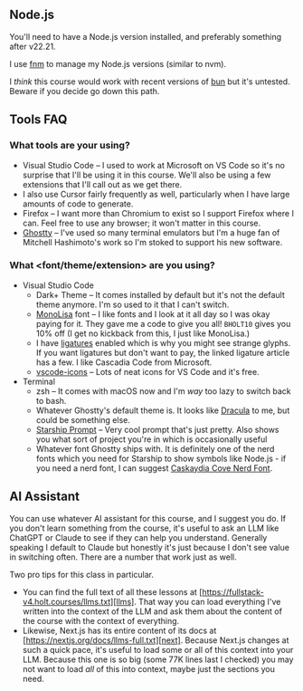 ## Node.js

You'll need to have a Node.js version installed, and preferably something after v22.21.

I use [fnm][fnm] to manage my Node.js versions (similar to nvm).

I _think_ this course would work with recent versions of [bun][bun] but it's untested. Beware if you decide go down this path.

## Tools FAQ

### What tools are your using?

- Visual Studio Code – I used to work at Microsoft on VS Code so it's no surprise that I'll be using it in this course. We'll also be using a few extensions that I'll call out as we get there.
- I also use Cursor fairly frequently as well, particularly when I have large amounts of code to generate.
- Firefox – I want more than Chromium to exist so I support Firefox where I can. Feel free to use any browser; it won't matter in this course.
- [Ghostty][ghostty] – I've used so many terminal emulators but I'm a huge fan of Mitchell Hashimoto's work so I'm stoked to support his new software.

### What <font/theme/extension> are you using?

- Visual Studio Code
  - Dark+ Theme – It comes installed by default but it's not the default theme anymore. I'm so used to it that I can't switch.
  - [MonoLisa][monolisa] font – I like fonts and I look at it all day so I was okay paying for it. They gave me a code to give you all! `BHOLT10` gives you 10% off (I get no kickback from this, I just like MonoLisa.)
  - I have [ligatures][ligatures] enabled which is why you might see strange glyphs. If you want ligatures but don't want to pay, the linked ligature article has a few. I like Cascadia Code from Microsoft.
  - [vscode-icons][vscode-icons] – Lots of neat icons for VS Code and it's free.
- Terminal
  - zsh – It comes with macOS now and I'm _way_ too lazy to switch back to bash.
  - Whatever Ghostty's default theme is. It looks like [Dracula][dracula] to me, but could be something else.
  - [Starship Prompt][starship] – Very cool prompt that's just pretty. Also shows you what sort of project you're in which is occasionally useful
  - Whatever font Ghostty ships with. It is definitely one of the nerd fonts which you need for Starship to show symbols like Node.js - if you need a nerd font, I can suggest [Caskaydia Cove Nerd Font][nerd].

## AI Assistant

You can use whatever AI assistant for this course, and I suggest you do. If you don't learn something from the course, it's useful to ask an LLM like ChatGPT or Claude to see if they can help you understand. Generally speaking I default to Claude but honestly it's just because I don't see value in switching often. There are a number that work just as well.

Two pro tips for this class in particular.

- You can find the full text of all these lessons at [https://fullstack-v4.holt.courses/llms.txt][llms]. That way you can load everything I've written into the context of the LLM and ask them about the content of the course with the context of everything.
- Likewise, Next.js has its entire content of its docs at [https://nextjs.org/docs/llms-full.txt][next]. Because Next.js changes at such a quick pace, it's useful to load some or all of this context into your LLM. Because this one is so big (some 77K lines last I checked) you may not want to load _all_ of this into context, maybe just the sections you need.

[ligatures]: https://worldofzero.com/posts/enable-font-ligatures-vscode/
[monolisa]: https://www.monolisa.dev/
[vscode-icons]: https://marketplace.visualstudio.com/items?itemName=vscode-icons-team.vscode-icons
[dracula]: https://draculatheme.com/
[starship]: https://starship.rs/
[nerd]: https://www.nerdfonts.com/font-downloads
[fnm]: https://github.com/Schniz/fnm
[bun]: https://bun.sh/
[llms]: https://fullstack-v4.holt.courses/llms.txt
[next]: https://nextjs.org/docs/llms-full.txt
[ghostty]: https://ghostty.org/
